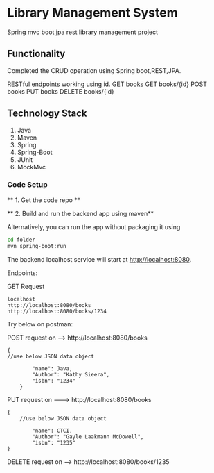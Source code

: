 

# Library Management System
Spring mvc boot jpa rest library management project

## Functionality
Completed the CRUD operation using Spring boot,REST,JPA.

RESTful endpoints working using id.
GET books
GET books/{id}
POST books
PUT books
DELETE books/{id}

## Technology Stack

1.  Java
2.  Maven
3.  Spring
4.  Spring-Boot
5.  JUnit
6.  MockMvc


### Code Setup

** 1. Get the code repo **

** 2. Build and run the backend app using maven**

Alternatively, you can run the app without packaging it using

```bash
cd folder
mvn spring-boot:run
```

The backend localhost service will start at <http://localhost:8080>.


Endpoints:

GET Request
````
localhost
http://localhost:8080/books
http://localhost:8080/books/1234

````

Try below on postman:

POST request on --> http://localhost:8080/books

````
{
//use below JSON data object

        "name": Java,
        "Author": "Kathy Sieera",
        "isbn": "1234"
    }
````


PUT request on ---> http://localhost:8080/books
````
{
    //use below JSON data object

        "name": CTCI,
        "Author": "Gayle Laakmann McDowell",
        "isbn": "1235"
}
````

DELETE request on --> http://localhost:8080/books/1235

